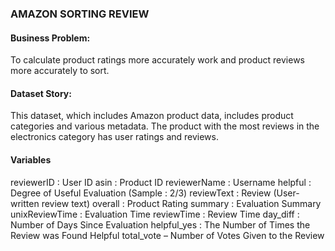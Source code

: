 ### AMAZON SORTING REVIEW

#### Business Problem:
To calculate product ratings more accurately work and product reviews more accurately to sort.

#### Dataset Story:
This dataset, which includes Amazon product data, includes product categories and various metadata.
The product with the most reviews in the electronics category has user ratings and reviews.

#### Variables

reviewerID : User ID
asin : Product ID
reviewerName : Username
helpful : Degree of Useful Evaluation (Sample : 2/3)
reviewText : Review (User-written review text)
overall : Product Rating
summary : Evaluation Summary
unixReviewTime : Evaluation Time
reviewTime : Review Time
day_diff : Number of Days Since Evaluation
helpful_yes : The Number of Times the Review was Found Helpful
total_vote – Number of Votes Given to the Review
